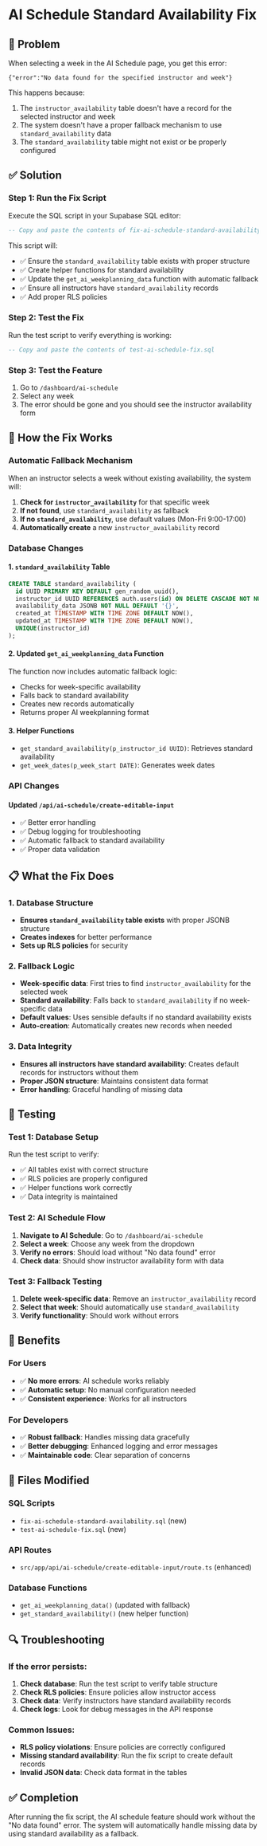 # AI Schedule Standard Availability Fix

## 🚨 Problem
When selecting a week in the AI Schedule page, you get this error:
```
{"error":"No data found for the specified instructor and week"}
```

This happens because:
1. The `instructor_availability` table doesn't have a record for the selected instructor and week
2. The system doesn't have a proper fallback mechanism to use `standard_availability` data
3. The `standard_availability` table might not exist or be properly configured

## ✅ Solution

### Step 1: Run the Fix Script
Execute the SQL script in your Supabase SQL editor:

```sql
-- Copy and paste the contents of fix-ai-schedule-standard-availability.sql
```

This script will:
- ✅ Ensure the `standard_availability` table exists with proper structure
- ✅ Create helper functions for standard availability
- ✅ Update the `get_ai_weekplanning_data` function with automatic fallback
- ✅ Ensure all instructors have `standard_availability` records
- ✅ Add proper RLS policies

### Step 2: Test the Fix
Run the test script to verify everything is working:

```sql
-- Copy and paste the contents of test-ai-schedule-fix.sql
```

### Step 3: Test the Feature
1. Go to `/dashboard/ai-schedule`
2. Select any week
3. The error should be gone and you should see the instructor availability form

## 🔧 How the Fix Works

### Automatic Fallback Mechanism
When an instructor selects a week without existing availability, the system will:

1. **Check for `instructor_availability`** for that specific week
2. **If not found**, use `standard_availability` as fallback
3. **If no `standard_availability`**, use default values (Mon-Fri 9:00-17:00)
4. **Automatically create** a new `instructor_availability` record

### Database Changes

#### 1. `standard_availability` Table
```sql
CREATE TABLE standard_availability (
  id UUID PRIMARY KEY DEFAULT gen_random_uuid(),
  instructor_id UUID REFERENCES auth.users(id) ON DELETE CASCADE NOT NULL,
  availability_data JSONB NOT NULL DEFAULT '{}',
  created_at TIMESTAMP WITH TIME ZONE DEFAULT NOW(),
  updated_at TIMESTAMP WITH TIME ZONE DEFAULT NOW(),
  UNIQUE(instructor_id)
);
```

#### 2. Updated `get_ai_weekplanning_data` Function
The function now includes automatic fallback logic:
- Checks for week-specific availability
- Falls back to standard availability
- Creates new records automatically
- Returns proper AI weekplanning format

#### 3. Helper Functions
- `get_standard_availability(p_instructor_id UUID)`: Retrieves standard availability
- `get_week_dates(p_week_start DATE)`: Generates week dates

### API Changes

#### Updated `/api/ai-schedule/create-editable-input`
- ✅ Better error handling
- ✅ Debug logging for troubleshooting
- ✅ Automatic fallback to standard availability
- ✅ Proper data validation

## 📋 What the Fix Does

### 1. Database Structure
- **Ensures `standard_availability` table exists** with proper JSONB structure
- **Creates indexes** for better performance
- **Sets up RLS policies** for security

### 2. Fallback Logic
- **Week-specific data**: First tries to find `instructor_availability` for the selected week
- **Standard availability**: Falls back to `standard_availability` if no week-specific data
- **Default values**: Uses sensible defaults if no standard availability exists
- **Auto-creation**: Automatically creates new records when needed

### 3. Data Integrity
- **Ensures all instructors have standard availability**: Creates default records for instructors without them
- **Proper JSON structure**: Maintains consistent data format
- **Error handling**: Graceful handling of missing data

## 🧪 Testing

### Test 1: Database Setup
Run the test script to verify:
- ✅ All tables exist with correct structure
- ✅ RLS policies are properly configured
- ✅ Helper functions work correctly
- ✅ Data integrity is maintained

### Test 2: AI Schedule Flow
1. **Navigate to AI Schedule**: Go to `/dashboard/ai-schedule`
2. **Select a week**: Choose any week from the dropdown
3. **Verify no errors**: Should load without "No data found" error
4. **Check data**: Should show instructor availability form with data

### Test 3: Fallback Testing
1. **Delete week-specific data**: Remove an `instructor_availability` record
2. **Select that week**: Should automatically use `standard_availability`
3. **Verify functionality**: Should work without errors

## 🚀 Benefits

### For Users
- ✅ **No more errors**: AI schedule works reliably
- ✅ **Automatic setup**: No manual configuration needed
- ✅ **Consistent experience**: Works for all instructors

### For Developers
- ✅ **Robust fallback**: Handles missing data gracefully
- ✅ **Better debugging**: Enhanced logging and error messages
- ✅ **Maintainable code**: Clear separation of concerns

## 📝 Files Modified

### SQL Scripts
- `fix-ai-schedule-standard-availability.sql` (new)
- `test-ai-schedule-fix.sql` (new)

### API Routes
- `src/app/api/ai-schedule/create-editable-input/route.ts` (enhanced)

### Database Functions
- `get_ai_weekplanning_data()` (updated with fallback)
- `get_standard_availability()` (new helper function)

## 🔍 Troubleshooting

### If the error persists:
1. **Check database**: Run the test script to verify table structure
2. **Check RLS policies**: Ensure policies allow instructor access
3. **Check data**: Verify instructors have standard availability records
4. **Check logs**: Look for debug messages in the API response

### Common Issues:
- **RLS policy violations**: Ensure policies are correctly configured
- **Missing standard availability**: Run the fix script to create default records
- **Invalid JSON data**: Check data format in the tables

## ✅ Completion

After running the fix script, the AI schedule feature should work without the "No data found" error. The system will automatically handle missing data by using standard availability as a fallback. 